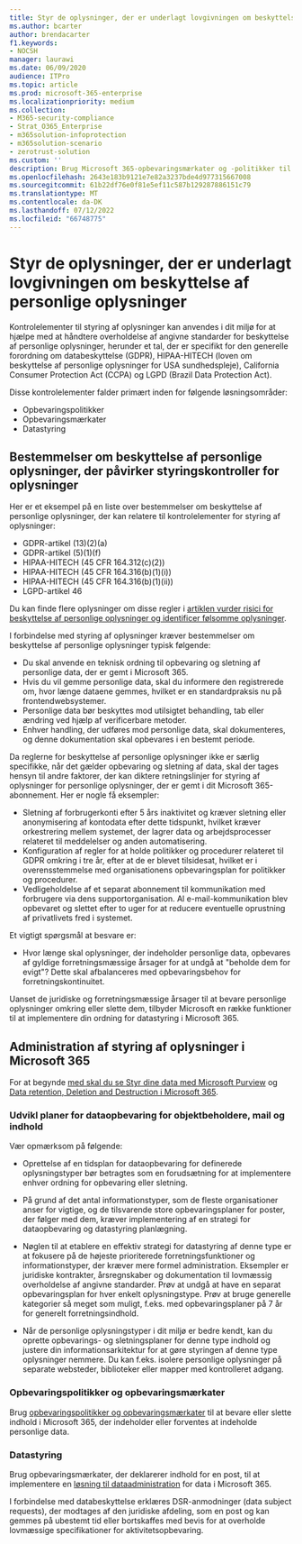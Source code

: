 ```yaml
---
title: Styr de oplysninger, der er underlagt lovgivningen om beskyttelse af personlige oplysninger
ms.author: bcarter
author: brendacarter
f1.keywords:
- NOCSH
manager: laurawi
ms.date: 06/09/2020
audience: ITPro
ms.topic: article
ms.prod: microsoft-365-enterprise
ms.localizationpriority: medium
ms.collection:
- M365-security-compliance
- Strat_O365_Enterprise
- m365solution-infoprotection
- m365solution-scenario
- zerotrust-solution
ms.custom: ''
description: Brug Microsoft 365-opbevaringsmærkater og -politikker til at administrere personlige data i dit Microsoft 365-miljø.
ms.openlocfilehash: 2643e183b9121e7e82a3237bde4d977315667008
ms.sourcegitcommit: 61b22df76e0f81e5ef11c587b129287886151c79
ms.translationtype: MT
ms.contentlocale: da-DK
ms.lasthandoff: 07/12/2022
ms.locfileid: "66748775"
---
```

# <a name="govern-information-subject-to-data-privacy-regulation"></a>Styr de oplysninger, der er underlagt lovgivningen om beskyttelse af personlige oplysninger

Kontrolelementer til styring af oplysninger kan anvendes i dit miljø for at hjælpe med at håndtere overholdelse af angivne standarder for beskyttelse af personlige oplysninger, herunder et tal, der er specifikt for den generelle forordning om databeskyttelse (GDPR), HIPAA-HITECH (loven om beskyttelse af personlige oplysninger for USA sundhedspleje), California Consumer Protection Act (CCPA) og LGPD (Brazil Data Protection Act). 

Disse kontrolelementer falder primært inden for følgende løsningsområder:

- Opbevaringspolitikker
- Opbevaringsmærkater
- Datastyring

## <a name="data-privacy-regulations-impacting-information-governance-controls"></a>Bestemmelser om beskyttelse af personlige oplysninger, der påvirker styringskontroller for oplysninger

Her er et eksempel på en liste over bestemmelser om beskyttelse af personlige oplysninger, der kan relatere til kontrolelementer for styring af oplysninger:

- GDPR-artikel (13)(2)(a)
- GDPR-artikel (5)(1)(f)
- HIPAA-HITECH (45 CFR 164.312(c)(2))
- HIPAA-HITECH (45 CFR 164.316(b)(1)(i))
- HIPAA-HITECH (45 CFR 164.316(b)(1)(ii))
- LGPD-artikel 46

Du kan finde flere oplysninger om disse regler i [artiklen vurder risici for beskyttelse af personlige oplysninger og identificer følsomme oplysninger](information-protection-deploy-assess.md).

I forbindelse med styring af oplysninger kræver bestemmelser om beskyttelse af personlige oplysninger typisk følgende:

- Du skal anvende en teknisk ordning til opbevaring og sletning af personlige data, der er gemt i Microsoft 365.
- Hvis du vil gemme personlige data, skal du informere den registrerede om, hvor længe dataene gemmes, hvilket er en standardpraksis nu på frontendwebsystemer.
- Personlige data bør beskyttes mod utilsigtet behandling, tab eller ændring ved hjælp af verificerbare metoder.
- Enhver handling, der udføres mod personlige data, skal dokumenteres, og denne dokumentation skal opbevares i en bestemt periode.

Da reglerne for beskyttelse af personlige oplysninger ikke er særlig specifikke, når det gælder opbevaring og sletning af data, skal der tages hensyn til andre faktorer, der kan diktere retningslinjer for styring af oplysninger for personlige oplysninger, der er gemt i dit Microsoft 365-abonnement. Her er nogle få eksempler:

- Sletning af forbrugerkonti efter 5 års inaktivitet og kræver sletning eller anonymisering af kontodata efter dette tidspunkt, hvilket kræver orkestrering mellem systemet, der lagrer data og arbejdsprocesser relateret til meddelelser og anden automatisering.
- Konfiguration af regler for at holde politikker og procedurer relateret til GDPR omkring i tre år, efter at de er blevet tilsidesat, hvilket er i overensstemmelse med organisationens opbevaringsplan for politikker og procedurer.
- Vedligeholdelse af et separat abonnement til kommunikation med forbrugere via dens supportorganisation. Al e-mail-kommunikation blev opbevaret og slettet efter to uger for at reducere eventuelle oprustning af privatlivets fred i systemet.

Et vigtigt spørgsmål at besvare er: 

- Hvor længe skal oplysninger, der indeholder personlige data, opbevares af gyldige forretningsmæssige årsager for at undgå at "beholde dem for evigt"? Dette skal afbalanceres med opbevaringsbehov for forretningskontinuitet.

Uanset de juridiske og forretningsmæssige årsager til at bevare personlige oplysninger omkring eller slette dem, tilbyder Microsoft en række funktioner til at implementere din ordning for datastyring i Microsoft 365.

## <a name="managing-information-governance-in-microsoft-365"></a>Administration af styring af oplysninger i Microsoft 365

For at begynde [med skal du se Styr dine data med Microsoft Purview](../compliance/manage-data-governance.md) og [Data retention, Deletion and Destruction i Microsoft 365](/office365/Enterprise/office-365-data-retention-deletion-and-destruction-overview).

### <a name="develop-data-retention-schedules-for-containers-email-and-content"></a>Udvikl planer for dataopbevaring for objektbeholdere, mail og indhold

Vær opmærksom på følgende:

- Oprettelse af en tidsplan for dataopbevaring for definerede oplysningstyper bør betragtes som en forudsætning for at implementere enhver ordning for opbevaring eller sletning.

- På grund af det antal informationstyper, som de fleste organisationer anser for vigtige, og de tilsvarende store opbevaringsplaner for poster, der følger med dem, kræver implementering af en strategi for dataopbevaring og datastyring planlægning. 

- Nøglen til at etablere en effektiv strategi for datastyring af denne type er at fokusere på de højeste prioriterede forretningsfunktioner og informationstyper, der kræver mere formel administration. Eksempler er juridiske kontrakter, årsregnskaber og dokumentation til lovmæssig overholdelse af angivne standarder. Prøv at undgå at have en separat opbevaringsplan for hver enkelt oplysningstype. Prøv at bruge generelle kategorier så meget som muligt, f.eks. med opbevaringsplaner på 7 år for generelt forretningsindhold.

- Når de personlige oplysningstyper i dit miljø er bedre kendt, kan du oprette opbevarings- og sletningsplaner for denne type indhold og justere din informationsarkitektur for at gøre styringen af denne type oplysninger nemmere. Du kan f.eks. isolere personlige oplysninger på separate websteder, biblioteker eller mapper med kontrolleret adgang.

### <a name="retention-policies-and-retention-labels"></a>Opbevaringspolitikker og opbevaringsmærkater

Brug [opbevaringspolitikker og opbevaringsmærkater](../compliance/retention.md) til at bevare eller slette indhold i Microsoft 365, der indeholder eller forventes at indeholde personlige data.

### <a name="records-management"></a>Datastyring

Brug opbevaringsmærkater, der deklarerer indhold for en post, til at implementere en [løsning til dataadministration](../compliance/records-management.md) for data i Microsoft 365.

I forbindelse med databeskyttelse erklæres DSR-anmodninger (data subject requests), der modtages af den juridiske afdeling, som en post og kan gemmes på ubestemt tid eller bortskaffes med bevis for at overholde lovmæssige specifikationer for aktivitetsopbevaring.